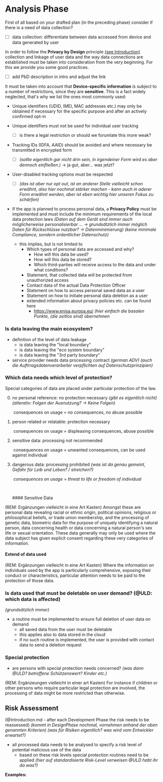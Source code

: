 # Analysis Phase

First of all based on your drafted plan (in the preceding phase) consider if there is a need of data collection?

 - [ ] data collection: differentiate between data accessed from device and data generated by user

In order to follow the **Privacy by Design** principle [(see Introduction)](Introduction.md) collection and linkage of user data and the way data connections are established must be taken into consideration from the very beginning. For this we provide you some good practices.

 - [ ] add PbD description in intro and adjust the link

It must be taken into account that **Device-specific information** is subject to a number of restrictions, since they are **sensitive**. This is a fact widely neglected, that's why we list the ones most commonly used:

 - Unique identifiers (UDID, IMEI, MAC addresses etc.) may only be obtained if necessary for the specific purpose and after an actively confirmed opt-in
 - Unique identifiers must not be used for individual user tracking
     - [ ] is there a legal restriction or should we forumlate this more weak?
 - Tracking IDs (IDFA, AAID) should be avoided and where necessary be transmitted in encrypted form        
    - [ ] *(sollte eigentlich gar nicht drin sein, in irgendeiner Form wird es aber dennoch einfließen.)* -> ja gut, aber... was jetzt?
 - User-disabled tracking options must be respected 
     - [ ] *(das ist aber nur opt out, ist an anderer Stelle vielleicht schon erwähnt, also hier nochmal stärker machen - kann auch in aderer Form erwähnt werden, aber ist eben wichtig hier unseren Fokus zu schärfen)*

  - If the app is planned to process personal data, a **Privacy Policy** must be implemented and must include the minimum requirements of the local data protection laws
*(Daten auf dem Gerät sind immer auch möglicherweise personalisierbar ... -> grundsätzlich immer möglich Daten für Rückschlüsse nutzbar? -> Datenminimierung)*
*(keine minimale Compliance, sondern ordentlicher Datenschutz)*

    * this implies, but is not limited to
      * Which types of personal data are accessed and why?
        * How will this data be used?
        * How will this data be stored?
        * Which third-parties will receive access to the data and under what conditions?
      * Statement, that collected data will be protected from unauthorized access
      * Contact data of the actual Data Protection Officer
      * Statement on how to access personal saved data as a user
      * Statement on how to initiate personal data deletion as a user
      * extended information about privacy policies etc. can be found here
        * https://www.enisa.europa.eu/
*(hier einfach die basalen Punkte, (die zeitlos sind) übernehmen*


  ### Is data leaving the main ecosystem?

  - definition of the level of data leakage
    - is data leaving the "local boundary"
    - is data leaving the "eco system boundary"
    - is data leaving the "3rd party boundary"
  - service provider needs data processing contract *(german ADV)*
*(auch die Auftrragsdatenverarbeiter verpflichten auf Datenschutzprinzipien)*

  ### Which data needs which level of protection?

  Special categories of data are placed under particular protection of the law.

  0. no personal reference: no protection necessary *(gibt es eigentlich nicht)* *(alterativ: Folgen der Ausnutzung? -> Keine Folgen)*

      ​	consequences on usage = no consequences, no abuse possible

  1. person related or relatable: protection necessary


     ​	consequences on usage = displeasing consequences, abuse possible

  2. sensitive data: processing not recommended

     ​	consequences on usage = unwanted consequences, can be used against individual

  3. dangerous data: processing prohibited
*(was ist da genau gemeint, Gefahr für Leib und Leben? / streichen?)*

     ​	*consequences on usage = threat to life or freedom of individual*

     ​

     ​#### Sensitive Data

(REM: Ergänzungen vielleicht in eine Art Kasten)
Amongst these are personal data revealing racial or ethnic origin, political opinions, religious or philosophical beliefs, or trade union membership, and the processing of genetic data, biometric data for the purpose of uniquely identifying a natural person, data concerning health or data concerning a natural person's sex life or sexual orientation. These data generally may only be used where the data subject has given explicit consent regarding these very categories of information.

#### Extend of data used

(REM: Ergänzungen vielleicht in eine Art Kasten)
Where the information on individuals used by the app is particularly comprehensive, exposing their conduct or characteristics, particular attention needs to be paid to the protection of those data.

  ### Is data used that must be deletable on user demand? (@ULD: which data is affected)
*(grundsätzlich immer)*

  - a routine must be implemented to ensure full deletion of user data on demand
    - all saved data from the user must be deletable
    - this applies also to data stored in the cloud
    - if no such routine is implemented, the user is provided with contact data to send a deletion request

  ### Special protection

- are persons with special protection needs concerned? *(was dann @ULD? betroffene Schützenswert? Kinder etc.)*

(REM: Ergänzeungen vielleicht in einer art Kasten)
For instance if children or other persons who require particular legal protection are involved, the processing of data might be more restricted than otherwise.

## Risk Assessment

(@Introduction.md - after each Development Phase the risk needs to be reassessed)
*(kommt in DesignPhase nochmal, vornehmen anhand der oben genannten Kriterien)*
*(was für Risiken eigentlich? was wird vom Entwickler erwartet?)*

- all processed data needs to be analysed to specify a risk level of potential malicious use of the data
  - based on these risk levels special protection routines need to be applied *(hier auf standardisierte Risk-Level verweisen @ULD habt ihr da was?)*



**Examples:**

